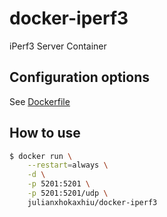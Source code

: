 # docker-iperf3

iPerf3 Server Container

## Configuration options

See [Dockerfile](Dockerfile#L4)

## How to use

```sh
$ docker run \
    --restart=always \
    -d \
    -p 5201:5201 \
    -p 5201:5201/udp \
    julianxhokaxhiu/docker-iperf3
```
